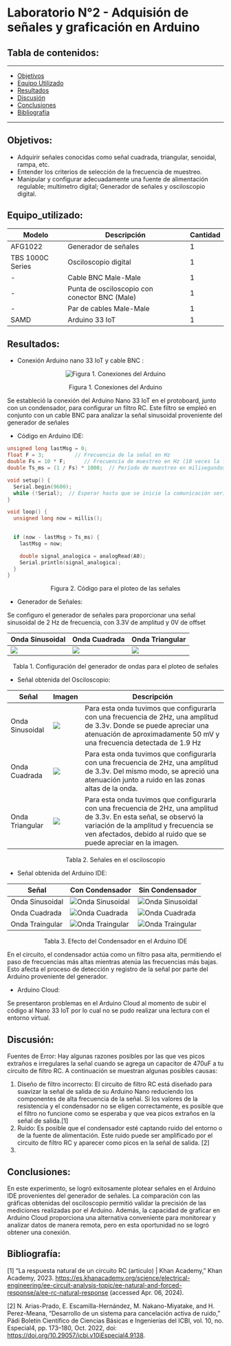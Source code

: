 # Laboratorio N°2 - Adquisión de señales y graficación en Arduino

## Tabla de contenidos:
 __________________________________________________________________________________________________
- [Objetivos](#Objetivos)
- [Equipo Utilizado](#Equipo_utilizado)
- [Resultados](#Resultados)
- [Discusión](#Discusión)
- [Conclusiones](#Conclusiones)
- [Bibliografía](#Bibliografía)
__________________________________________________________________________________________________
## Objetivos:
- Adquirir señales conocidas como señal cuadrada, triangular, senoidal, rampa, etc.
- Entender los criterios de selección de la frecuencia de muestreo.
- Manipular y configurar adecuadamente una fuente de alimentación regulable; multímetro digital; Generador de señales y osciloscopio digital.

## Equipo_utilizado:
| Modelo          | Descripción                                    | Cantidad |
|-----------------|-----------------------------------------------|----------|
| AFG1022         | Generador de señales                          | 1        |
| TBS 1000C Series| Osciloscopio digital                          | 1        |
| -               | Cable BNC Male-Male                           | 1        |
| -               | Punta de osciloscopio con conector BNC (Male)| 1        |
| -               | Par de cables Male-Male                       | 1        |
| SAMD            | Arduino 33 IoT                                | 1        |


## Resultados:
- Conexión Arduino nano 33 IoT y cable BNC :

<p align="center">
  <img src="../Imágenes/Circuito.png" alt="Figura 1. Conexiones del Arduino">
</p>
<p align="center">Figura 1. Conexiones del Arduino</p>

Se estableció la conexión del Arduino Nano 33 IoT en el protoboard, junto con un condensador, para configurar un filtro RC. Este filtro se empleó en conjunto con un cable BNC para analizar la señal sinusoidal proveniente del generador de señales

- Código en Arduino IDE:
```C++
unsigned long lastMsg = 0;
float F = 3;          // Frecuencia de la señal en Hz
double Fs = 10 * F;      // Frecuencia de muestreo en Hz (10 veces la frecuencia de la señal)
double Ts_ms = (1 / Fs) * 1000;  // Período de muestreo en milisegundos (recíproco de la frecuencia de muestreo)

void setup() {
  Serial.begin(9600);
  while (!Serial);  // Esperar hasta que se inicie la comunicación serial
}

void loop() {
  unsigned long now = millis();  

 
  if (now - lastMsg > Ts_ms) {
    lastMsg = now;  

    double signal_analogica = analogRead(A0);  
    Serial.println(signal_analogica);                                 
  }
}
```
<p align="center">Figura 2. Código para el ploteo de las señales</p>


- Generador de Señales:

Se configuro el generador de señales para proporcionar una señal sinusoidal de 2 Hz de frecuencia, con 3.3V de amplitud y 0V de offset


| Onda Sinusoidal          | Onda Cuadrada                                    | Onda Triangular |
|-----------------|-----------------------------------------------|----------|
| ![](../Imágenes/Generador_Onda_Sinusoidal.png)   | ![](../Imágenes/Generador_Onda_cuadrada.png)                        | ![](../Imágenes/Generador_Onda_Triangular.png)      |

<p align="center">Tabla 1. Configuración del generador de ondas para el ploteo de señales</p>

- Señal obtenida del Osciloscopio:

| Señal          | Imagen                                                                               | Descripción                                                                                      |
|----------------|--------------------------------------------------------------------------------------|--------------------------------------------------------------------------------------------------|
| Onda Sinusoidal | ![](../Imágenes/Osciloscopio_Onda_sinusoidal.png)           | Para esta onda tuvimos que configurarla con una frecuencia de 2Hz, una amplitud de 3.3v. Donde se puede apreciar una atenuación de aproximadamente 50 mV y una frecuencia detectada de 1.9 Hz |
| Onda Cuadrada  | ![](../Imágenes/Osciloscopio_Onda_cuadrada.png)              | Para esta onda tuvimos que configurarla con una frecuencia de 2Hz, una amplitud de 3.3v. Del mismo modo, se apreció una atenuación junto a ruido en las zonas altas de la onda. |
| Onda Triangular| ![](../Imágenes/Osciloscopio_Onda_triangular.png)            | Para esta onda tuvimos que configurarla con una frecuencia de 2Hz, una amplitud de 3.3v. En esta señal, se observó la variación de la amplitud y frecuencia se ven afectados, debido al ruido que se puede apreciar en la imagen. |

<p align="center">Tabla 2. Señales en el osciloscopio</p>

- Señal obtenida del Arduino IDE:

| Señal          | Con Condensador                           | Sin Condensador                |
|---------------------------------|---------------------------------|---------------------------------|
|Onda Sinusoidal|![Onda Sinusoidal](../Imágenes/Sinusoidal_cap.png)|![Onda Sinusoidal](../Imágenes/Sinusoidal.png)|
|Onda Cuadrada|![Onda Cuadrada](../Imágenes/Cuadrada_cap.png)|![Onda Cuadrada](../Imágenes/Cuadrada.png)|
|Onda Traingular|![Onda Traingular](../Imágenes/Triangulo_cap.png)|![Onda Traingular](../Imágenes/Triangulo.png)|
<p align="center">Tabla 3. Efecto del Condensador en el Arduino IDE</p>

En el circuito, el condensador actúa como un filtro pasa alta, permitiendo el paso de frecuencias más altas mientras atenúa las frecuencias más bajas. Esto afecta el proceso de detección y registro de la señal por parte del Arduino proveniente del generador. 

- Arduino Cloud:
  
Se presentaron problemas en el Arduino Cloud al momento de subir el código al Nano 33 IoT por lo cual no se pudo realizar una lectura con el entorno virtual.


## Discusión:
Fuentes de Error: 
Hay algunas razones posibles por las que ves picos extraños e irregulares la señal cuando se agrega un capacitor de 470uF a tu circuito de filtro RC. A continuación se muestran algunas posibles causas:

1.  Diseño de filtro incorrecto: El circuito de filtro RC está diseñado para suavizar la señal de salida de su Arduino Nano reduciendo los componentes de alta frecuencia de la señal. Si los valores de la resistencia y el condensador no se eligen correctamente, es posible que el filtro no funcione como se esperaba y que vea picos extraños en la señal de salida.[1]
2.   Ruido: Es posible que el condensador esté captando ruido del entorno o de la fuente de alimentación. Este ruido puede ser amplificado por el circuito de filtro RC y aparecer como picos en la señal de salida. [2]
3.   




## Conclusiones:
En este experimento, se logró exitosamente plotear señales en el Arduino IDE provenientes del generador de señales. La comparación con las gráficas obtenidas del osciloscopio permitió validar la precisión de las mediciones realizadas por el Arduino. Además, la capacidad de graficar en Arduino Cloud proporciona una alternativa conveniente para monitorear y analizar datos de manera remota, pero en esta oportunidad no se logró obtener una conexión. 

## Bibliografía:
[1] “La respuesta natural de un circuito RC (artículo) | Khan Academy,” Khan Academy, 2023. https://es.khanacademy.org/science/electrical-engineering/ee-circuit-analysis-topic/ee-natural-and-forced-response/a/ee-rc-natural-response (accessed Apr. 06, 2024).

[2]
N. Arias-Prado, E. Escamilla-Hernández, M. Nakano-Miyatake, and H. Perez-Meana, “Desarrollo de un sistema para cancelación activa de ruido,” Pädi Boletín Científico de Ciencias Básicas e Ingenierías del ICBI, vol. 10, no. Especial4, pp. 173–180, Oct. 2022, doi: https://doi.org/10.29057/icbi.v10iEspecial4.9138.

